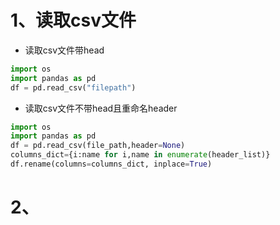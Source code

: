 # 1、读取csv文件

- 读取csv文件带head
```Python
import os
import pandas as pd
df = pd.read_csv("filepath")
```

- 读取csv文件不带head且重命名header
```Python
import os
import pandas as pd
df = pd.read_csv(file_path,header=None)
columns_dict={i:name for i,name in enumerate(header_list)}
df.rename(columns=columns_dict, inplace=True)
```


# 2、

